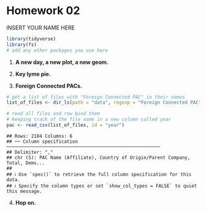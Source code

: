 Homework 02
================
INSERT YOUR NAME HERE

``` r
library(tidyverse)
library(fs)
# add any other packages you use here
```

1.  **A new day, a new plot, a new geom.**

2.  **Key lyme pie.**

3.  **Foreign Connected PACs.**

``` r
# get a list of files with "Foreign Connected PAC" in their names
list_of_files <- dir_ls(path = "data", regexp = "Foreign Connected PAC")

# read all files and row bind them
# keeping track of the file name in a new column called year
pac <- read_csv(list_of_files, id = "year")
```

    ## Rows: 2184 Columns: 6
    ## ── Column specification ────────────────────────────────────────────────────────
    ## Delimiter: ","
    ## chr (5): PAC Name (Affiliate), Country of Origin/Parent Company, Total, Dems...
    ## 
    ## ℹ Use `spec()` to retrieve the full column specification for this data.
    ## ℹ Specify the column types or set `show_col_types = FALSE` to quiet this message.

4.  **Hop on.**
